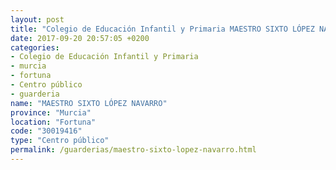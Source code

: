 ```yaml
---
layout: post
title: "Colegio de Educación Infantil y Primaria MAESTRO SIXTO LÓPEZ NAVARRO"
date: 2017-09-20 20:57:05 +0200
categories:
- Colegio de Educación Infantil y Primaria
- murcia
- fortuna
- Centro público
- guarderia
name: "MAESTRO SIXTO LÓPEZ NAVARRO"
province: "Murcia"
location: "Fortuna"
code: "30019416"
type: "Centro público"
permalink: /guarderias/maestro-sixto-lopez-navarro.html
---
```

